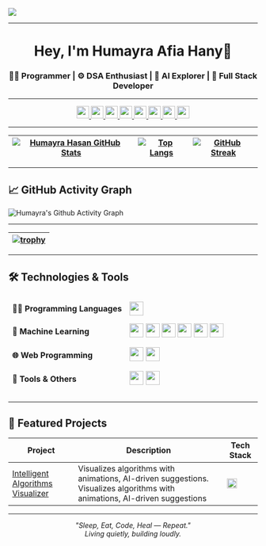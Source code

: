 ![](Cover%20Pic.png)

---

<h1 align="center">Hey, I'm Humayra Afia Hany👋</h1>

<h3 align="center">
  👨‍💻 Programmer | ⚙️ DSA Enthusiast | 🤖 AI Explorer | 🧱 Full Stack Developer  
</h3>

---

<!-- 🌐 Contact & Coding Profiles (Simple URLs) -->
<div align="center">

<!-- Contact -->
<a href="mailto:your-email@example.com" title="Mail">
  <img src="https://img.shields.io/badge/-Mail-c14438?style=flat&logo=Gmail&logoColor=white" height="25">
</a>
<a href="https://linkedin.com/in/your-linkedin" title="LinkedIn">
  <img src="https://img.shields.io/badge/-LinkedIn-0072b1?style=flat&logo=Linkedin&logoColor=white" height="25">
</a>
<a href="https://wa.me/your-number" title="WhatsApp">
  <img src="https://img.shields.io/badge/-WhatsApp-4AC959?style=flat&logo=whatsapp&logoColor=white" height="25">
</a>
<a href="https://t.me/your-telegram" title="Telegram">
  <img src="https://img.shields.io/badge/-Telegram-0088CC?style=flat&logo=Telegram&logoColor=white" height="25">
</a>
<a href="https://discord.com/your-discord" title="Discord">
  <img src="https://img.shields.io/badge/-Discord-5865F2?style=flat&logo=Discord&logoColor=white" height="25">
</a>
<!-- Coding Platforms -->
<a href="https://codeforces.com/profile/your-codeforces" title="Codeforces">
  <img src="https://img.shields.io/badge/-Codeforces-1F8ACB?style=flat&logo=codeforces&logoColor=white" height="25">
</a>
<a href="https://kaggle.com/your-kaggle" title="Kaggle">
  <img src="https://img.shields.io/badge/-Kaggle-20BEFF?style=flat&logo=kaggle&logoColor=white" height="25">
</a>
<a href="https://leetcode.com/your-leetcode" title="LeetCode">
  <img src="https://img.shields.io/badge/-LeetCode-FFA116?style=flat&logo=leetcode&logoColor=white" height="25">
</a>

</div>



---

<!-- 🧠 GitHub Stats and Streaks -->
| [![Humayra Hasan GitHub Stats](https://github-readme-stats.vercel.app/api?username=nahiiiiid&show_icons=true&theme=ayu-mirage&count_private=true)](https://github.com/nahiiiiid) | [![Top Langs](https://github-readme-stats.vercel.app/api/top-langs/?username=nahiiiiid&layout=compact&theme=ayu-mirage)](https://github.com/nahiiiiid) | [![GitHub Streak](https://github-readme-streak-stats.herokuapp.com/?user=nahiiiiid&theme=ayu-mirage)](https://github.com/nahiiiiid) | 
| :---: | :---: | :---: |

---

## 📈 GitHub Activity Graph
![Humayra's Github Activity Graph](https://github-readme-activity-graph.vercel.app/graph?username=nahiiiiid&bg_color=0d1117&color=4cd331&line=45b83d&point=5c4d4d&area=true&hide_border=true)

---

<!-- 🏆 GitHub Trophy Cabinet -->
| [![trophy](https://github-profile-trophy.vercel.app/?username=nahiiiiid&theme=darkhub&margin-w=15&no-frame=true)](https://github.com/nahiiiiid) |
| :---: |

---

## 🛠 Technologies & Tools

<table width="100%" style="border-collapse: separate; border-spacing: 0 10px;">
  <tr style="border-bottom: 1px solid #ccc;">
    <td><strong>👨‍💻 Programming Languages</strong></td>
    <td>
      <img src="https://skillicons.dev/icons?i=c,cpp,python,js" style="height:28px;" />
    </td>
  </tr>
  <tr>
    <td><strong>🤖 Machine Learning</strong></td>
    <td>
      <img src="https://skillicons.dev/icons?i=python" style="height:28px;" />
      <img src="https://img.shields.io/badge/Numpy-013243?style=for-the-badge&logo=numpy&logoColor=white" style="height:28px;" />
      <img src="https://img.shields.io/badge/Pandas-150458?style=for-the-badge&logo=pandas&logoColor=white" style="height:28px;" />
      <img src="https://img.shields.io/badge/Scikit--Learn-F7931E?style=for-the-badge&logo=scikit-learn&logoColor=white" style="height:28px;" />
      <img src="https://img.shields.io/badge/TensorFlow-FF6F00?style=for-the-badge&logo=tensorflow&logoColor=white" style="height:28px;" />
      <img src="https://img.shields.io/badge/matplotlib-FF6F00?style=for-the-badge&logo=matplotlib&logoColor=white" style="height:28px;" />
    </td>
  </tr>
  <tr>
    <td><strong>🌐 Web Programming</strong></td>
    <td>
      <img src="https://skillicons.dev/icons?i=html,css,js,flask,django,mysql,postgres" style="height:28px;" />
      <img src="https://img.shields.io/badge/API%20Development-FF5733?style=for-the-badge&logo=fastapi&logoColor=white" style="height:28px;" />
    </td>
  </tr>
  <tr>
    <td><strong>🧰 Tools & Others</strong></td>
    <td>
      <img src="https://skillicons.dev/icons?i=linux,git,vscode" style="height:28px;" />
      <img src="https://img.shields.io/badge/Vim-019733?style=for-the-badge&logo=vim&logoColor=white" style="height:28px;" />
    </td>
  </tr>
</table>

---

## 🚀 Featured Projects

| Project | Description | Tech Stack |
|--------|-------------|------------|
| [Intelligent Algorithms Visualizer](https://github.com/nahiiiiid/Intelligent-Algorithm-Visualizer) | Visualizes algorithms with animations, AI-driven suggestions. Visualizes algorithms with animations, AI-driven suggestions | <img src="https://skillicons.dev/icons?i=html,css,js,python" height="20"/> |

---

<p align="center">
  <i>"Sleep, Eat, Code, Heal — Repeat."</i><br>
  <i>Living quietly, building loudly.</i>
</p>







